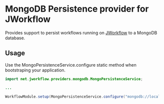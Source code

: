 # MongoDB Persistence provider for JWorkflow

Provides support to persist workflows running on [JWorkflow](../README.md) to a MongoDB database.

## Usage

Use the MongoPersistenceService.configure static method when bootstraping your application.

```java
import net.jworkflow.providers.mongodb.MongoPersistenceService;

...

WorkflowModule.setup(MongoPersistenceService.configure("mongodb://localhost:27017/jworkflow"));
```
